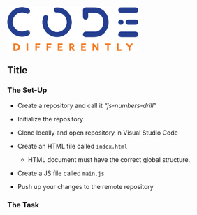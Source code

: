 <img  src="../code-diff-logo.png" alt="Code Differently Logo" style="height:100px; width:300px; text-align:center;">


## Title





### The Set-Up

- Create a repository and call it  <em>“js-numbers-drill”</em> 

- Initialize the repository

- Clone locally and open repository in Visual Studio Code

- Create an HTML file called `index.html`

    - HTML document must have the correct global structure.

- Create a JS file called `main.js`

- Push up your changes to the remote repository


### The Task

